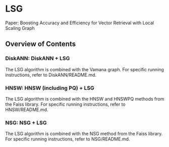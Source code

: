 # LSG

Paper: Boosting Accuracy and Efficiency for Vector Retrieval with Local Scaling Graph

## Overview of Contents

### DiskANN: DiskANN + LSG

The LSG algorithm is combined with the Vamana graph. For specific running instructions, refer to DiskANN/README.md.

### HNSW: HNSW (including PQ) + LSG

The LSG algorithm is combined with the HNSW and HNSWPQ methods from the Faiss library. For specific running instructions, refer to HNSW/README.md.

### NSG: NSG + LSG

The LSG algorithm is combined with the NSG method from the Faiss library. For specific running instructions, refer to NSG/README.md.